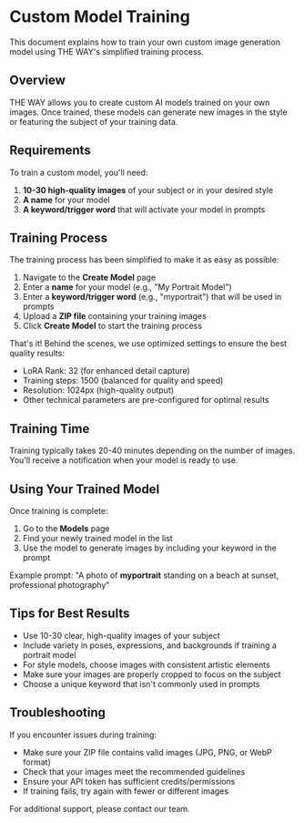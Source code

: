 # Custom Model Training

This document explains how to train your own custom image generation model using THE WAY's simplified training process.

## Overview

THE WAY allows you to create custom AI models trained on your own images. Once trained, these models can generate new images in the style or featuring the subject of your training data.

## Requirements

To train a custom model, you'll need:

1. **10-30 high-quality images** of your subject or in your desired style
2. **A name** for your model
3. **A keyword/trigger word** that will activate your model in prompts

## Training Process

The training process has been simplified to make it as easy as possible:

1. Navigate to the **Create Model** page
2. Enter a **name** for your model (e.g., "My Portrait Model")
3. Enter a **keyword/trigger word** (e.g., "myportrait") that will be used in prompts
4. Upload a **ZIP file** containing your training images
5. Click **Create Model** to start the training process

That's it! Behind the scenes, we use optimized settings to ensure the best quality results:
- LoRA Rank: 32 (for enhanced detail capture)
- Training steps: 1500 (balanced for quality and speed)
- Resolution: 1024px (high-quality output)
- Other technical parameters are pre-configured for optimal results

## Training Time

Training typically takes 20-40 minutes depending on the number of images. You'll receive a notification when your model is ready to use.

## Using Your Trained Model

Once training is complete:

1. Go to the **Models** page
2. Find your newly trained model in the list
3. Use the model to generate images by including your keyword in the prompt

Example prompt: "A photo of **myportrait** standing on a beach at sunset, professional photography"

## Tips for Best Results

- Use 10-30 clear, high-quality images of your subject
- Include variety in poses, expressions, and backgrounds if training a portrait model
- For style models, choose images with consistent artistic elements
- Make sure your images are properly cropped to focus on the subject
- Choose a unique keyword that isn't commonly used in prompts

## Troubleshooting

If you encounter issues during training:

- Make sure your ZIP file contains valid images (JPG, PNG, or WebP format)
- Check that your images meet the recommended guidelines
- Ensure your API token has sufficient credits/permissions
- If training fails, try again with fewer or different images

For additional support, please contact our team. 